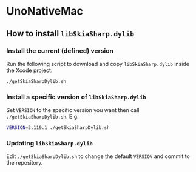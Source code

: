 # UnoNativeMac

## How to install `libSkiaSharp.dylib`

### Install the current (defined) version

Run the following script to download and copy `libSkiaSharp.dylib` inside the Xcode project.

```bash
./getSkiaSharpDylib.sh
```

### Install a specific version of `libSkiaSharp.dylib`

Set `VERSION` to the specific version you want then call `./getSkiaSharpDylib.sh`. E.g.

```bash
VERSION=3.119.1 ./getSkiaSharpDylib.sh
```

### Updating `libSkiaSharp.dylib`

Edit `./getSkiaSharpDylib.sh` to change the default `VERSION` and commit to the repository.
